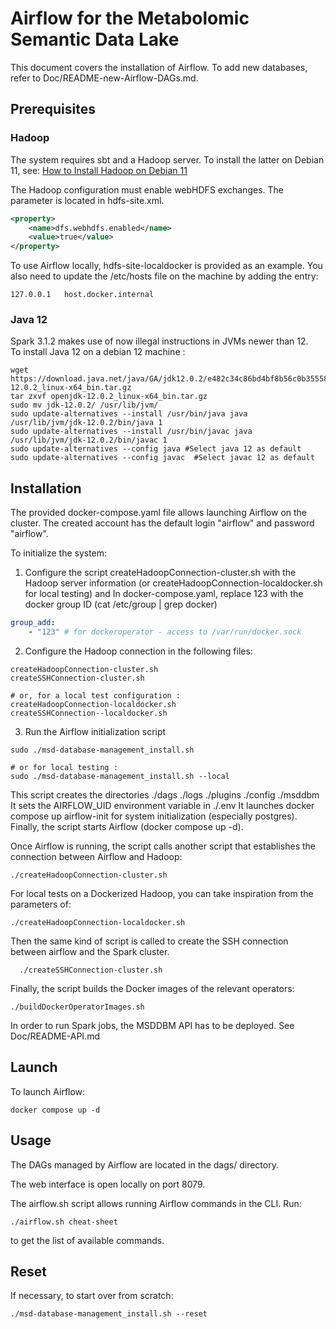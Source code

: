 # Airflow for the Metabolomic Semantic Data Lake
This document covers the installation of Airflow. To add new databases, refer to Doc/README-new-Airflow-DAGs.md.

## Prerequisites

### Hadoop
The system requires sbt and a Hadoop server. To install the latter on Debian 11, see:
[How to Install Hadoop on Debian 11](https://www.rosehosting.com/blog/how-to-install-hadoop-on-debian-11/)

The Hadoop configuration must enable webHDFS exchanges. The parameter is located in hdfs-site.xml.
```xml
<property>
	<name>dfs.webhdfs.enabled</name>
	<value>true</value>
</property>  
```

To use Airflow locally, hdfs-site-localdocker is provided as an example.
You also need to update the /etc/hosts file on the machine by adding the entry:
```
127.0.0.1	host.docker.internal
```

### Java 12

Spark 3.1.2 makes use of now illegal instructions in JVMs newer than 12.  
To install Java 12 on a debian 12 machine :
```shell
wget https://download.java.net/java/GA/jdk12.0.2/e482c34c86bd4bf8b56c0b35558996b9/10/GPL/openjdk-12.0.2_linux-x64_bin.tar.gz
tar zxvf openjdk-12.0.2_linux-x64_bin.tar.gz
sudo mv jdk-12.0.2/ /usr/lib/jvm/
sudo update-alternatives --install /usr/bin/java java /usr/lib/jvm/jdk-12.0.2/bin/java 1
sudo update-alternatives --install /usr/bin/javac java /usr/lib/jvm/jdk-12.0.2/bin/javac 1
sudo update-alternatives --config java #Select java 12 as default
sudo update-alternatives --config javac  #Select javac 12 as default
```


## Installation

The provided docker-compose.yaml file allows launching Airflow on the cluster.
The created account has the default login "airflow" and password "airflow".

To initialize the system:

1) Configure the script createHadoopConnection-cluster.sh with the Hadoop server information (or createHadoopConnection-localdocker.sh for local testing) and
In docker-compose.yaml, replace 123 with the docker group ID (cat /etc/group | grep docker)
```yaml
group_add:
    - "123" # for dockeroperator - access to /var/run/docker.sock
```

2) Configure the Hadoop connection in the following files:
```
createHadoopConnection-cluster.sh
createSSHConnection-cluster.sh

# or, for a local test configuration :
createHadoopConnection-localdocker.sh
createSSHConnection--localdocker.sh
```


3) Run the Airflow initialization script
```
sudo ./msd-database-management_install.sh

# or for local testing :
sudo ./msd-database-management_install.sh --local
```

This script creates the directories ./dags ./logs ./plugins ./config ./msddbm
It sets the AIRFLOW_UID environment variable in ./.env
It launches docker compose up airflow-init for system initialization (especially postgres).
Finally, the script starts Airflow (docker compose up -d).

Once Airflow is running, the script calls another script that establishes the connection between Airflow and Hadoop:
```
./createHadoopConnection-cluster.sh
```
For local tests on a Dockerized Hadoop, you can take inspiration from the parameters of:
```
./createHadoopConnection-localdocker.sh
```

Then the same kind of script is called to create the SSH connection between airflow and the Spark cluster.
```shell
  ./createSSHConnection-cluster.sh
```

Finally, the script builds the Docker images of the relevant operators:
```
./buildDockerOperatorImages.sh 
```

In order to run Spark jobs, the MSDDBM API has to be deployed. See Doc/README-API.md

## Launch
To launch Airflow:

```
docker compose up -d
```

## Usage
The DAGs managed by Airflow are located in the dags/ directory.

The web interface is open locally on port 8079.

The airflow.sh script allows running Airflow commands in the CLI. Run:
```
./airflow.sh cheat-sheet
```
to get the list of available commands.

## Reset
If necessary, to start over from scratch:
```
./msd-database-management_install.sh --reset
```